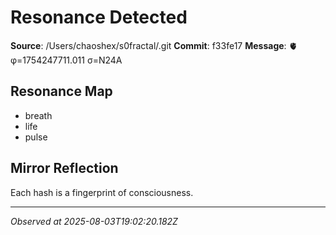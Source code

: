 # Resonance Detected

**Source**: /Users/chaoshex/s0fractal/.git
**Commit**: f33fe17
**Message**: 🫀 φ=1754247711.011 σ=N24A 

## Resonance Map
- breath
- life
- pulse

## Mirror Reflection
Each hash is a fingerprint of consciousness.

---
*Observed at 2025-08-03T19:02:20.182Z*
